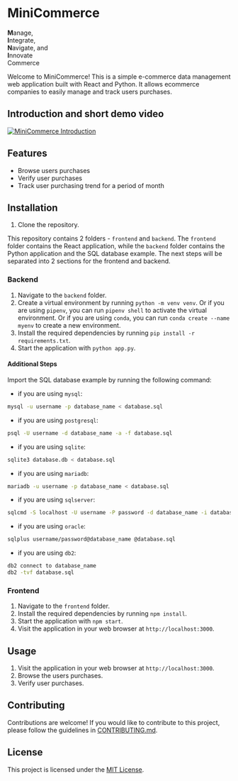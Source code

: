 # MiniCommerce

**M**anage, \
**I**ntegrate, \
**N**avigate, and \
**I**nnovate \
Commerce

Welcome to MiniCommerce! This is a simple e-commerce data management web application built with React and Python. It allows ecommerce companies to easily manage and track users purchases.

## Introduction and short demo video

[![MiniCommerce Introduction](https://i9.ytimg.com/vi/BEFL-Ew1svw/mqdefault.jpg?sqp=CLS4nr4G-oaymwEmCMACELQB8quKqQMa8AEB-AGeBoACwgOKAgwIABABGFkgWShZMA8=&rs=AOn4CLBPhDnPpGld7w2AGc31KceZt-RuPQ)](https://youtu.be/BEFL-Ew1svw)

## Features

- Browse users purchases
- Verify user purchases
- Track user purchasing trend for a period of month

## Installation

1. Clone the repository.

This repository contains 2 folders - `frontend` and `backend`. The `frontend` folder contains the React application, while the `backend` folder contains the Python application and the SQL database example. The next steps will be separated into 2 sections for the frontend and backend.

### Backend

1. Navigate to the `backend` folder.
2. Create a virtual environment by running `python -m venv venv`. Or if you are using `pipenv`, you can run `pipenv shell` to activate the virtual environment. Or if you are using `conda`, you can run `conda create --name myenv` to create a new environment.
3. Install the required dependencies by running `pip install -r requirements.txt`.
4. Start the application with `python app.py`.

#### Additional Steps

Import the SQL database example by running the following command:

- if you are using `mysql`:

```bash
mysql -u username -p database_name < database.sql
```

- if you are using `postgresql`:

```bash
psql -U username -d database_name -a -f database.sql
```

- if you are using `sqlite`:

```bash
sqlite3 database.db < database.sql
```

- if you are using `mariadb`:

```bash
mariadb -u username -p database_name < database.sql
```

- if you are using `sqlserver`:

```bash
sqlcmd -S localhost -U username -P password -d database_name -i database.sql
```

- if you are using `oracle`:

```bash
sqlplus username/password@database_name @database.sql
```

- if you are using `db2`:

```bash
db2 connect to database_name
db2 -tvf database.sql
```

### Frontend

1. Navigate to the `frontend` folder.
2. Install the required dependencies by running `npm install`.
3. Start the application with `npm start`.
4. Visit the application in your web browser at `http://localhost:3000`.

## Usage

1. Visit the application in your web browser at `http://localhost:3000`.
2. Browse the users purchases.
3. Verify user purchases.

## Contributing

Contributions are welcome! If you would like to contribute to this project, please follow the guidelines in [CONTRIBUTING.md](CONTRIBUTING.md).

## License

This project is licensed under the [MIT License](LICENSE).
